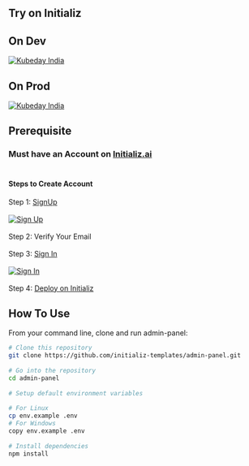 ## Try on Initializ
 
## On Dev 
[![Kubeday India](https://res.cloudinary.com/daosik5yi/image/upload/f_auto,q_auto/pntsnjpa1sxbc2d02q9n)](https://console.dev.initializ.ai/create-app/?clone=https://github.com/initializ-templates/admin-panel&repo_name=admin-panel&description=♾️%20Customizable%20Admin%20Panel&github=true)
 
## On Prod 
[![Kubeday India](https://res.cloudinary.com/daosik5yi/image/upload/f_auto,q_auto/pntsnjpa1sxbc2d02q9n)](https://console.initializ.ai/create-app/?clone=https://github.com/initializ-templates/admin-panel&repo_name=admin-panel&description=♾️%20Customizable%20Admin%20Panel&github=true)
 
## Prerequisite 
### Must have an Account on [Initializ.ai](https://console.initializ.ai/register/)<br><br>
 
#### Steps to Create Account
Step 1: [SignUp](https://console.initializ.ai/register/) <br>
<br>[![Sign Up](https://res.cloudinary.com/dd4xje8fc/image/upload/v1717773727/image_1_eaxyhp.png)](https://console.initializ.ai/register/)<br><br>
Step 2: Verify Your Email<br><br>
Step 3: [Sign In](https://console.initializ.ai/login/) <br><br>[![Sign In](https://res.cloudinary.com/dd4xje8fc/image/upload/v1717773726/image_2_pi56ah.png)](https://console.initializ.ai/login/)<br><br>
Step 4: [Deploy on Initializ](https://console.initializ.ai/create-app/?clone=https://github.com/initializ-templates/admin-panel&repo_name=admin-panel&description=♾️%20Customizable%20Admin%20Panel&github=true)
 
 
## How To Use
 
From your command line, clone and run admin-panel:
 
```bash
# Clone this repository
git clone https://github.com/initializ-templates/admin-panel.git
 
# Go into the repository
cd admin-panel
 
# Setup default environment variables
 
# For Linux
cp env.example .env
# For Windows
copy env.example .env
 
# Install dependencies
npm install
